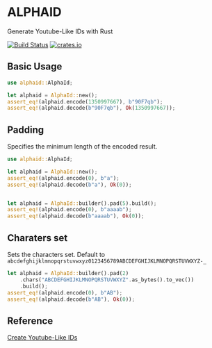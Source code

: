 
# ALPHAID

Generate Youtube-Like IDs with Rust

[![Build Status](https://travis-ci.com/importcjj/alphaid.svg?token=ZZrg3rRkUA8NUGrjEsU9&branch=master)](https://travis-ci.com/importcjj/alphaid) [![crates.io](https://img.shields.io/badge/crates.io-latest-%23dea584)](https://crates.io/crates/alphaid)


## Basic Usage

```rust
use alphaid::AlphaId;

let alphaid = AlphaId::new();
assert_eq!(alphaid.encode(1350997667), b"90F7qb");
assert_eq!(alphaid.decode(b"90F7qb"), Ok(1350997667));
```

## Padding
Specifies the minimum length of the encoded result.

```rust
use alphaid::AlphaId;

let alphaid = AlphaId::new();
assert_eq!(alphaid.encode(0), b"a");
assert_eq!(alphaid.decode(b"a"), Ok(0));


let alphaid = AlphaId::builder().pad(5).build();
assert_eq!(alphaid.encode(0), b"aaaab");
assert_eq!(alphaid.decode(b"aaaab"), Ok(0));
```

## Charaters set
Sets the characters set. Default to `abcdefghijklmnopqrstuvwxyz0123456789ABCDEFGHIJKLMNOPQRSTUVWXYZ-_`

```rust
let alphaid = AlphaId::builder().pad(2)
    .chars("ABCDEFGHIJKLMNOPQRSTUVWXYZ".as_bytes().to_vec())
    .build();
assert_eq!(alphaid.encode(0), b"AB");
assert_eq!(alphaid.decode(b"AB"), Ok(0));
```


## Reference

[Create Youtube-Like IDs](https://kvz.io/create-short-ids-with-php-like-youtube-or-tinyurl.html)